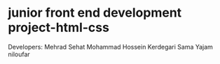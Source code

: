 # junior front end development project-html-css
Developers:
Mehrad Sehat
Mohammad Hossein Kerdegari
Sama Yajam
niloufar
